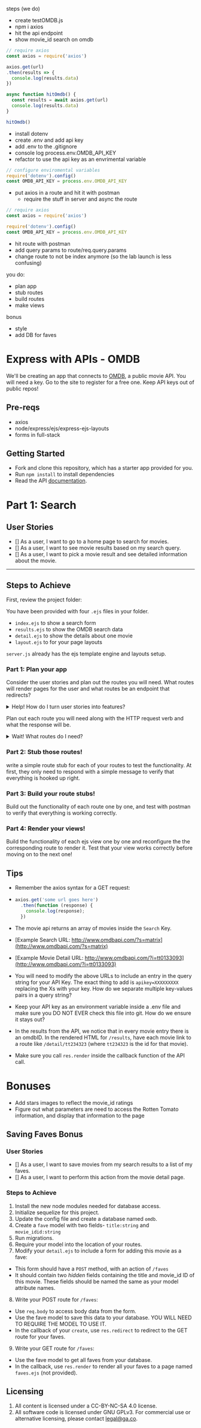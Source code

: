 steps (we do)
* create testOMDB.js
* npm i axios
* hit the api endpoint
* show movie_id search on omdb

```js
// require axios
const axios = require('axios')

axios.get(url)
.then(results => {
  console.log(results.data)
})

async function hitOmdb() {
  const results = await axios.get(url)
  console.log(results.data)
}

hitOmdb()
```

* install dotenv
* create .env and add api key
* add .env to the .gitignore
* console log process.env.OMDB_API_KEY
* refactor to use the api key as an envrimental variable
```js
// configure enviromental variables
require('dotenv').config()
const OMDB_API_KEY = process.env.OMDB_API_KEY
```
* put axios in a route and hit it with postman
  * require the stuff in server and async the route
```js
// require axios
const axios = require('axios')

require('dotenv').config()
const OMDB_API_KEY = process.env.OMDB_API_KEY
```
* hit route with postman
* add query params to route/req.query.params
* change route to not be index anymore (so the lab launch is less confusing)

you do:
* plan app
* stub routes
* build routes 
* make views

bonus 
* style
* add DB for faves

# Express with APIs - OMDB

We'll be creating an app that connects to [OMDB](http://www.omdbapi.com), a public movie API. You will need a key. Go to the site to register for a free one. Keep API keys out of public repos!

## Pre-reqs
* axios
* node/express/ejs/express-ejs-layouts
* forms in full-stack

## Getting Started

* Fork and clone this repository, which has a starter app provided for you.
* Run `npm install` to install dependencies
* Read the API [documentation](http://www.omdbapi.com).

# Part 1: Search

## User Stories

* [] As a user, I want to go to a home page to search for movies.
* [] As a user, I want to see movie results based on my search query.
* [] As a user, I want to pick a movie result and see detailed information about the movie.

---

## Steps to Achieve

First, review the project folder:

You have been provided with four `.ejs` files in your folder. 
  * `index.ejs` to show a search form
  * `results.ejs` to show the OMDB search data 
  * `detail.ejs` to show the details about one movie
  * `layout.ejs` to for your page layouts

`server.js` already has the ejs template engine and layouts setup.

### Part 1: Plan your app

Consider the user stories and plan out the routes you will need. What routes will render pages for the user and what routes be an endpoint that redirects?

<details>
  <summary>Help! How do I turn user stories into features?</summary>

  one by one, make an actionable feature/features for the user stories:

  * [] As a user, I want to go to a home page to search for movies.
    * [] make a new GET `/` route
    * [] GET `/` should render a form to the user that searches omdb 
  * [] As a user, I want to see movie results based on my search query.
    * [] make a new GET `/results` route
    * [] GET `/results` should accept a request query parameter of a movie to search (`req.query` on your backend)
    * [] GET `/results` should search the omdb API with the request query parameter 
    * [] GET `/results`should render the search results from omdb to the use
  * [] As a user, I want to pick a movie result and see detailed information about the movie.
    * [] make new GET `/detail:movie_idId` route
    * [] GET `/detail/:movie_id` should accept an movie_id as URL path varaible 
    * [] GET `/detail/:movie_id` should search the omdb API with the movie_id from the url path
    * [] GET `/detail/:movie_id` should render a detail view of the movie the omdb API responds with

</details>

Plan out each route you will need along with the HTTP request verb and what the response will be.

<details>
  <summary>Wait! What routes do I need?</summary>

  You will need three routes for mvp, factoring them into a controller is a desgin implementation that is left up to you.

  | Method | Path | Purpose |
  | ------ | -------------- | -------------------------------- |
  | GET | `/` | renders a search form to user |
  | GET | `/results` | accepts a movie title as a query parameter, searches the omdb API and shows the search results to the user |
  | GET | `/detail/:movie_id` | accepts an movie_id as a URL parameter, searches the omdb API for details with the id from the URL and shows the detail response to the user |


</details>

### Part 2: Stub those routes!

write a simple route stub for each of your routes to test the functionality. At first, they only need to respond with a simple message to verify that everything is hooked up right.

### Part 3: Build your route stubs!

Build out the functionality of each route one by one, and test with postman to verify that everything is working correctly.

### Part 4: Render your views!

Build the functionality of each ejs view one by one and reconfigure the the corresponding route to render it. Test that your view works correctly before moving on to the next one!

## Tips

* Remember the axios syntax for a GET request:
* ```js
  axios.get('some url goes here')
    .then(function (response) {
      console.log(response);
    })
  ```

* The movie api returns an array of movies inside the `Search` Key.

* [Example Search URL: http://www.omdbapi.com/?s=matrix](http://www.omdbapi.com/?s=matrix)
* [Example Movie Detail URL: http://www.omdbapi.com/?i=tt0133093](http://www.omdbapi.com/?i=tt0133093)

* You will need to modify the above URLs to include an entry in the query string for your API Key. The exact thing to add is `apikey=XXXXXXXXX` replacing the Xs with your key. How do we separate multiple key-values pairs in a query string?

* Keep your API key as an environment variable inside a .env file and make sure you DO NOT EVER check this file into git. How do we ensure it stays out?

* In the results from the API, we notice that in every movie entry
there is an omdbID. In the rendered HTML for `/results`, have each movie link to a route like `/detail/tt234323` (where `tt234323` is the id for that movie).

* Make sure you call `res.render` inside the callback function of the API call.

# Bonuses 

* Add stars images to reflect the movie_id ratings
* Figure out what parameters are need to access the Rotten Tomato information, and display that information to the page

## Saving Faves Bonus

### User Stories
* [] As a user, I want to save movies from my search results to a list of my faves.
* [] As a user, I want to perform this action from the movie detail page.

### Steps to Achieve
1. Install the new node modules needed for database access.
2. Initialize sequelize for this project.
3. Update the config file and create a database named `omdb`.
4. Create a `fave` model with two fields- `title:string` and `movie_idid:string`
5. Run migrations.
6. Require your model into the location of your routes.
7. Modify your `detail.ejs` to include a form for adding this movie as a fave:
  * This form should have a `POST` method, with an action of `/faves`
  * It should contain two *hidden* fields containing the title and movie_id ID of this movie. These fields should be named the same as your model attribute names.
8. Write your POST route for `/faves`:
  * Use `req.body` to access body data from the form.
  * Use the fave model to save this data to your database. YOU WILL NEED TO REQUIRE THE MODEL TO USE IT.
  * In the callback of your `create`, use `res.redirect` to redirect to the GET route for your faves.
9. Write your GET route for `/faves`:
  * Use the fave model to get all faves from your database.
  * In the callback, use `res.render` to render all your faves to a page named `faves.ejs` (not provided).

## Licensing
1. All content is licensed under a CC-BY-NC-SA 4.0 license.
2. All software code is licensed under GNU GPLv3. For commercial use or alternative licensing, please contact legal@ga.co.
